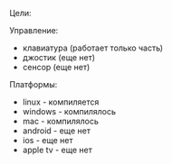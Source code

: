 Цели:

Управление:

- клавиатура (работает только часть)
- джостик (еще нет)
- сенсор (еще нет)

Платформы:

- linux - компиляется
- windows - компилялось
- mac - компилялось
- android - еще нет
- ios - еще нет
- apple tv - еще нет


